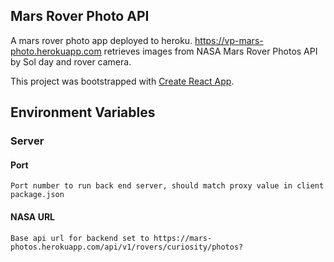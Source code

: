## Mars Rover Photo API

A mars rover photo app deployed to heroku. https://vp-mars-photo.herokuapp.com
retrieves images from NASA Mars Rover Photos API by Sol day and rover camera.


This project was bootstrapped with [Create React App](https://github.com/facebook/create-react-app).


## Environment Variables

### Server

#### Port
    Port number to run back end server, should match proxy value in client package.json

#### NASA URL
    Base api url for backend set to https://mars-photos.herokuapp.com/api/v1/rovers/curiosity/photos?
